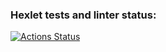 ### Hexlet tests and linter status:
[![Actions Status](https://github.com/zerg959/frontend-project-44/actions/workflows/hexlet-check.yml/badge.svg)](https://github.com/zerg959/frontend-project-44/actions)